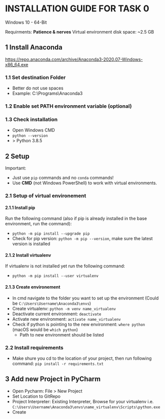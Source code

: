 # INSTALLATION GUIDE FOR TASK 0

Windows 10 - 64-Bit

Requirments: **Patience & nerves**
Virtual environment disk space: ~2.5 GB

## 1 Install Anaconda

 <https://repo.anaconda.com/archive/Anaconda3-2020.07-Windows-x86_64.exe>

### 1.1 Set destination Folder

- Better do not use spaces
- Example: C:\Programs\Anaconda3

### 1.2 Enable set PATH environment variable (optional)

### 1.3 Check installation

- Open Windows CMD
- `python --version`
- \> Python 3.8.5

## 2 Setup
Important: 
- Just use `pip` commands and no `conda` commands!
- Use **CMD** (not Windows PowerShell) to work with virtual environments.

### 2.1 Setup of virtual environement

#### 2.1.1 Install pip
Run the following command (also if pip is already installed in the base environment, run the command):
- `python -m pip install --upgrade pip`
- Check for pip version: `python -m pip --version`, make sure the latest version is installed

#### 2.1.2 Install virtualenv
If virtualenv is not installed yet run the following command:
- `python -m pip install --user virtualenv`

#### 2.1.3 Create environement
- In cmd navigate to the folder you want to set up the environment (Could be `C:\Users\Username\Anaconda3\envs`) 
- Create virtualenv: `python -m venv name_virtualenv`
- Deactivate current environment: `deactivate`
- Activate new environment: `activate name_virtualenv`
- Check if python is pointing to the new environment: `where python` (macOS would be `which python`)
	- Path to new environment should be listed

### 2.2 Install requirements
- Make shure you cd to the location of your project, then run following command: `pip install -r requirements.txt`

## 3 Add new Project in PyCharm
- Open Pycharm: File > New Project
- Set Location to GitRepo
- Project Interpreter: Existing Interpreter, Browse for your virtualenv i.e. `C:\Users\Username\Anaconda3\envs\name_virtualenv\Scripts\python.exe`
- Create
